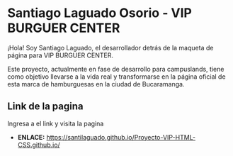 
# Santiago Laguado Osorio - VIP BURGUER CENTER

¡Hola! Soy Santiago Laguado, el desarrollador detrás de la maqueta de página para VIP BURGUER CENTER.

Este proyecto, actualmente en fase de desarrollo para campuslands, tiene como objetivo llevarse a la vida real y transformarse en la página oficial de esta marca de hamburguesas en la ciudad de Bucaramanga.

## Link de la pagina
Ingresa a el link y visita la pagina

- **ENLACE:** https://santilaguado.github.io/Proyecto-VIP-HTML-CSS.github.io/
